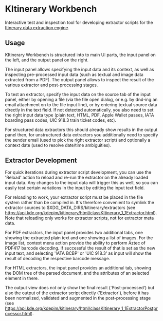 # KItinerary Workbench

Interactive test and inspection tool for developing extractor scripts for
the [Itinerary data extraction engine](https://invent.kde.org/pim/kitinerary).

## Usage

KItinerary Workbench is structured into to main UI parts, the input panel on the left,
and the output panel on the right.

The input panel allows specifying the input data and its context, as well as inspecting
pre-processed input data (such as textual and image data extracted from a PDF). The output
panel allows to inspect the result of the various extractor and post-processing stages.

To test an extractor, specify the input data on the source tab of the input panel, either
by opening a file (via the file open dialog, or e.g. by dnd-ing an email attachment on to the
file input line), or by entering textual source data directly in the text field. If not detected
automatically, you also need to set the right input data type (plain text, HTML, PDF, Apple Wallet
passes, IATA boarding pass codes, UIC 918.3 train ticket codes, etc).

For structured data extractors this should already show results in the output panel then, for
unstructured data extractors you additionally need to specify the sender email (used to pick
the right extractor script) and optionally a context date (used to resolve date/time ambiguities).

## Extractor Development

For quick iterations during extractor script development, you can use the 'Reload' action to reload
and re-run the extractor on the already loaded input data. Any changes to the input data will trigger
this as well, so you can easily test certain variations in the input by editing the input text field.

For reloading to work, your extractor script must be placed in the file system rather than be compiled
in. It's therefore convenient to symlink the extractor sources to $XDG_DATA_DIRS/kitinerary/extractors
(see https://api.kde.org/kdepim/kitinerary/html/classKItinerary_1_1Extractor.html). Note that
reloading only works for extractor scripts, not for extractor meta data.

For PDF extractors, the input panel provides two additional tabs, one showing the extracted plain text
and one showing a list of images. For the image list, context menu action provide the ability to perform
Aztec of PDF417 barcode decoding. If successful the result of that is set as the new input text, and
selecting 'IATA BCBP' or 'UIC 918.3' as input will show the result of decoding the respective barcode
message.

For HTML extractors, the input panel provides an additional tab, showing the DOM tree of the parsed
document, and the attributes of an selected element in there.

The output view does not only show the final result ('Post-processed') but also the output of the
extractor script directly ('Extractor'), before it has been normalized, validated and
augmented in the post-processing stage (see https://api.kde.org/kdepim/kitinerary/html/classKItinerary_1_1ExtractorPostprocessor.html).
